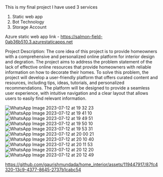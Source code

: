 This is my final project
I have used 3 services
1) Static web app
2) Bot Technology
3) Storage Account


Azure static web app link - https://salmon-field-0ab36b510.3.azurestaticapps.net

Project Description:
The core idea of this project is to provide homeowners with a comprehensive and personalized online platform for interior design and degration. The project aims to address the problem statement of the lack of effective online resources that provide homeowners with reliable information on how to decorate their homes.
To solve this problem, the project will develop a user-friendly platform that offers curated content and resources, including tips, ideas, tutorials, and personalized recommendations. The platform will be designed to provide a seamless user experience, with intuitive navigation and a clear layout that allows users to easily find relevant information.




![WhatsApp Image 2023-07-12 at 19 32 23](https://github.com/gaurishmundada/home_interior/assets/119447917/fedb26aa-cd07-457e-8318-dd900857e67a)
![WhatsApp Image 2023-07-12 at 19 41 10](https://github.com/gaurishmundada/home_interior/assets/119447917/5ad1bbe2-e51f-4078-b486-bb0d2e25f1c4)
![WhatsApp Image 2023-07-12 at 19 49 51](https://github.com/gaurishmundada/home_interior/assets/119447917/f49e5604-8830-4b2f-a604-f63ed56d3436)
![WhatsApp Image 2023-07-12 at 19 50 10](https://github.com/gaurishmundada/home_interior/assets/119447917/1a3d8cab-b3e8-459d-a1e4-46c2f27bb30c)
![WhatsApp Image 2023-07-12 at 19 53 31](https://github.com/gaurishmundada/home_interior/assets/119447917/bf4ee969-0408-4c8c-a06c-d135cbe0c195)
![WhatsApp Image 2023-07-12 at 20 00 21](https://github.com/gaurishmundada/home_interior/assets/119447917/f06b1255-0c71-457d-a927-4a5d264f6d99)
![WhatsApp Image 2023-07-12 at 20 10 40](https://github.com/gaurishmundada/home_interior/assets/119447917/2bf26097-9443-4e77-9b85-4dda911faeba)
![WhatsApp Image 2023-07-12 at 20 11 53](https://github.com/gaurishmundada/home_interior/assets/119447917/0a3d1d4d-16d9-4ae2-81f8-6a3ff0072e59)
![WhatsApp Image 2023-07-12 at 20 12 20](https://github.com/gaurishmundada/home_interior/assets/119447917/1c837bb9-b0b5-4b72-8579-9b95dc61f366)
![WhatsApp Image 2023-07-12 at 20 12 49](https://github.com/gaurishmundada/home_interior/assets/119447917/f553a59a-ac69-4105-9074-9da38a5e4804)


https://github.com/gaurishmundada/home_interior/assets/119447917/87fc4320-13c9-4377-8645-2737b1cabc54

